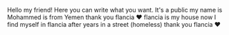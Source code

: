 
Hello my friend! Here you can write what you want. It's a public
my name is Mohammed is from Yemen 
thank you flancia ❤
flancia is my house now 
I find myself in flancia after years in a street (homeless)
thank you flancia ❤